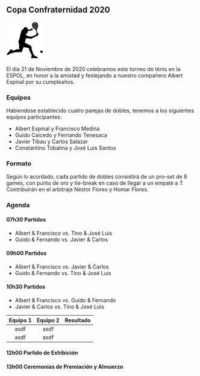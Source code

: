 ## Copa Confraternidad 2020

<img src="./noun_Tennis_2831357.png" width="100">

El día 21 de Noviembre de 2020 celebramos este torneo de ténis en la ESPOL, en honor a la amistad y festejando a nuestro compañero Albert Espinal por su cumpleaños.

### Equipos

Habiendose establecido cuatro parejas de dobles, tenemos a los siguientes equipos participantes:

- Albert Espinal y Francisco Medina
- Guido Caicedo y Fernando Tenesaca
- Javier Tibau y Carlos Salazar
- Constantino Tobalina y José Luis Santos

### Formato

Según lo acordado, cada partido de dobles consistirá de un pro-set de 8 games, con punto de oro y tie-break en caso de llegar a un empate a 7. Contribuirán en el arbitraje Néstor Flores y Homar Flores.

### Agenda

#### 07h30 Partidos
- Albert & Francisco vs. Tino & José Luis
- Guido & Fernando vs. Javier & Carlos

#### 09h00 Partidos
- Albert & Francisco vs. Javier & Carlos
- Guido & Fernando vs. Tino & José Luis 

#### 10h30 Partidos 
- Albert & Francisco vs. Guido & Fernando
- Javier & Carlos vs. Tino & José Luis

**Equipo 1**|**Equipo 2**|**Resultado**
:-----:|:-----:|:-----:
asdf|asdf| 
asdf|asdf| 

#### 12h00 Partido de Exhibición

#### 13h00 Ceremonias de Premiación y Almuerzo
